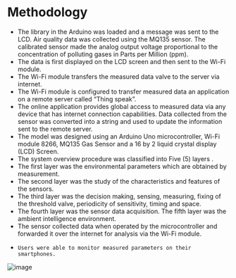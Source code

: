 # Methodology 
* The library in the Arduino was loaded and a message was sent to the LCD. Air quality data was collected using the MQ135 sensor. The calibrated sensor made the analog output voltage proportional to the concentration of polluting gases in Parts per Million (ppm).
*  The data is first displayed on the LCD screen and then sent to the Wi-Fi module. 
*  The Wi-Fi module transfers the measured data valve to the server via internet. 
*  The Wi-Fi module is configured to transfer measured data an application on a remote server  called “Thing speak”. 
*  The online application provides global access to measured data via any device that has internet connection capabilities. Data collected from the sensor was converted into a string and used to update the information sent to the remote server.
*  The model was designed using an Arduino Uno microcontroller, Wi-Fi module 8266, MQ135 Gas Sensor and a 16 by 2 liquid crystal display (LCD) Screen. 
* The system overview procedure was classified into Five (5) layers .
*  The first layer was the environmental parameters which are obtained by measurement.
*   The second layer was the study of the characteristics and features of the sensors. 
*   The third layer was the decision making, sensing, measuring, fixing of the threshold valve, periodicity of sensitivity, timing and space. 
*   The fourth layer was the sensor data acquisition. The fifth layer was the ambient intelligence environment.
*    The sensor collected data when operated by the microcontroller and forwarded it over the internet for analysis via the Wi-Fi module.
*     Users were able to monitor measured parameters on their smartphones.



![image](https://user-images.githubusercontent.com/92078769/156720574-8c856104-a4e4-43f4-b91c-eb112af0c03e.png)

